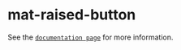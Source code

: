 # mat-raised-button

See the [`documentation page`](http://www.expandjs.com/elements/mat-raised-button) for more information.